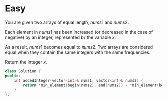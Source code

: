 # Easy

You are given two arrays of equal length, $nums1$ and $nums2$.

Each element in $nums1$ has been increased (or decreased in the case of negative) by an integer, represented by the variable $x$.

As a result, $nums1$ becomes equal to $nums2$. Two arrays are considered equal when they contain the same integers with the same frequencies.

Return the integer $x$.

```cpp
class Solution {
public:
    int addedInteger(vector<int>& nums1, vector<int>& nums2) {
        return *min_element(begin(nums2), end(nums2)) - *min_element(begin(nums1), end(nums1));
    }
};
```
